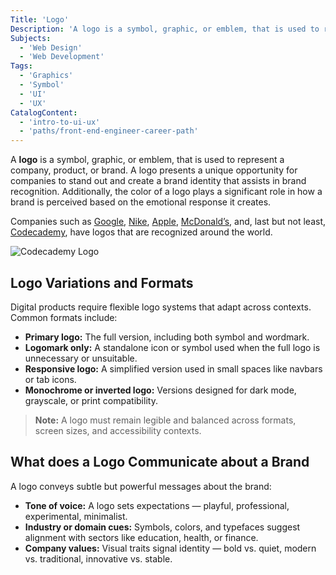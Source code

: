 ```yaml
---
Title: 'Logo'
Description: 'A logo is a symbol, graphic, or emblem, that is used to represent a company, product, or brand.'
Subjects:
  - 'Web Design'
  - 'Web Development'
Tags:
  - 'Graphics'
  - 'Symbol'
  - 'UI'
  - 'UX'
CatalogContent:
  - 'intro-to-ui-ux'
  - 'paths/front-end-engineer-career-path'
---
```


A **logo** is a symbol, graphic, or emblem, that is used to represent a company, product, or brand. A logo presents a unique opportunity for companies to stand out and create a brand identity that assists in brand recognition. Additionally, the color of a logo plays a significant role in how a brand is perceived based on the emotional response it creates.

Companies such as [Google](https://www.google.com), [Nike](https://www.nike.com), [Apple](https://www.apple.com), [McDonald’s](https://www.mcdonalds.com/us/en-us.html), and, last but not least, [Codecademy](https://www.codecademy.com), have logos that are recognized around the world.

![Codecademy Logo](https://static-assets.codecademy.com/Courses/intro-to-ui-and-ux/wireframes/Codecademy_navy.svg)

## Logo Variations and Formats

Digital products require flexible logo systems that adapt across contexts. Common formats include:

- **Primary logo:** The full version, including both symbol and wordmark.
- **Logomark only:** A standalone icon or symbol used when the full logo is unnecessary or unsuitable.
- **Responsive logo:** A simplified version used in small spaces like navbars or tab icons.
- **Monochrome or inverted logo:** Versions designed for dark mode, grayscale, or print compatibility.

> **Note:** A logo must remain legible and balanced across formats, screen sizes, and accessibility contexts.

## What does a Logo Communicate about a Brand

A logo conveys subtle but powerful messages about the brand:

- **Tone of voice:** A logo sets expectations — playful, professional, experimental, minimalist.
- **Industry or domain cues:** Symbols, colors, and typefaces suggest alignment with sectors like education, health, or finance.
- **Company values:** Visual traits signal identity — bold vs. quiet, modern vs. traditional, innovative vs. stable.
